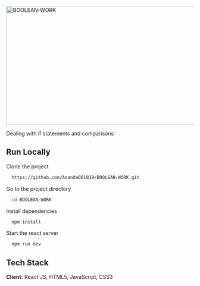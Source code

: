 <img src="https://socialify.git.ci/Asanda001019/BOOLEAN-WORK/image?language=1&owner=1&name=1&stargazers=1&theme=Light" alt="BOOLEAN-WORK" width="640" height="320" />
<p>Dealing with if statements and comparisons </p>


## Run Locally
Clone the project
```bash
  https://github.com/Asanda001019/BOOLEAN-WORK.git
```
Go to the project directory
```bash
  cd BOOLEAN-WORK
```
Install dependencies
```bash
  npm install
```
Start the react server
```bash
  npm run dev
```
## Tech Stack
**Client:** React JS, HTML5, JavaScript, CSS3
